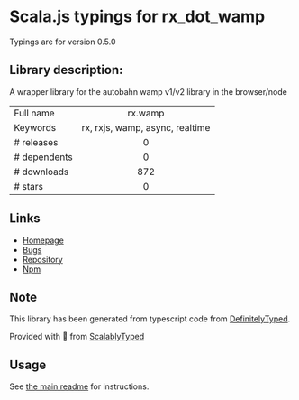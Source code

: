 
# Scala.js typings for rx_dot_wamp

Typings are for version 0.5.0

## Library description:
A wrapper library for the autobahn wamp v1/v2 library in the browser/node

|                    |                 |
| ------------------ | :-------------: |
| Full name          | rx.wamp |
| Keywords           | rx, rxjs, wamp, async, realtime |
| # releases         | 0 |
| # dependents       | 0 |
| # downloads        | 872 |
| # stars            | 0 |

## Links
- [Homepage](https://github.com/paulpdaniels/rx.wamp)
- [Bugs](https://github.com/paulpdaniels/rx.wamp/issues)
- [Repository](https://github.com/paulpdaniels/rx.wamp)
- [Npm](https://www.npmjs.com/package/rx.wamp)
    


## Note
This library has been generated from typescript code from [DefinitelyTyped](https://definitelytyped.org).

Provided with :purple_heart: from [ScalablyTyped](https://github.com/oyvindberg/ScalablyTyped)

## Usage
See [the main readme](../../readme.md) for instructions.


